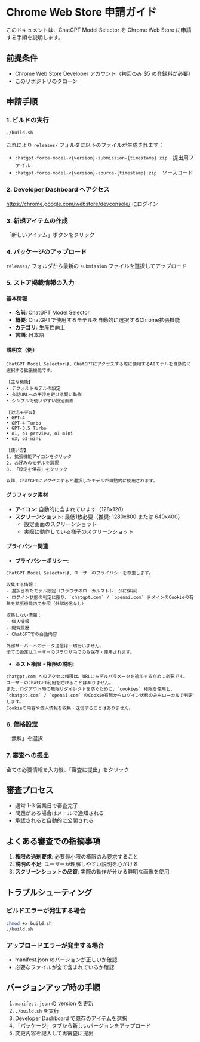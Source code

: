 # Chrome Web Store 申請ガイド

このドキュメントは、ChatGPT Model Selector を Chrome Web Store に申請する手順を説明します。

## 前提条件

- Chrome Web Store Developer アカウント（初回のみ $5 の登録料が必要）
- このリポジトリのクローン

## 申請手順

### 1. ビルドの実行

```bash
./build.sh
```

これにより `releases/` フォルダに以下のファイルが生成されます：
- `chatgpt-force-model-v{version}-submission-{timestamp}.zip` - 提出用ファイル
- `chatgpt-force-model-v{version}-source-{timestamp}.zip` - ソースコード

### 2. Developer Dashboard へアクセス

https://chrome.google.com/webstore/devconsole/ にログイン

### 3. 新規アイテムの作成

「新しいアイテム」ボタンをクリック

### 4. パッケージのアップロード

`releases/` フォルダから最新の `submission` ファイルを選択してアップロード

### 5. ストア掲載情報の入力

#### 基本情報
- **名前**: ChatGPT Model Selector
- **概要**: ChatGPTで使用するモデルを自動的に選択するChrome拡張機能
- **カテゴリ**: 生産性向上
- **言語**: 日本語

#### 説明文（例）
```
ChatGPT Model Selectorは、ChatGPTにアクセスする際に使用するAIモデルを自動的に選択する拡張機能です。

【主な機能】
• デフォルトモデルの設定
• 会話URLへの干渉を避ける賢い動作
• シンプルで使いやすい設定画面

【対応モデル】
• GPT-4
• GPT-4 Turbo
• GPT-3.5 Turbo
• o1, o1-preview, o1-mini
• o3, o3-mini

【使い方】
1. 拡張機能アイコンをクリック
2. お好みのモデルを選択
3. 「設定を保存」をクリック

以降、ChatGPTにアクセスすると選択したモデルが自動的に使用されます。
```

#### グラフィック素材
- **アイコン**: 自動的に含まれています（128x128）
- **スクリーンショット**: 最低1枚必要（推奨: 1280x800 または 640x400）
  - 設定画面のスクリーンショット
  - 実際に動作している様子のスクリーンショット

#### プライバシー関連
- **プライバシーポリシー**:
```
ChatGPT Model Selectorは、ユーザーのプライバシーを尊重します。

収集する情報：
- 選択されたモデル設定（ブラウザのローカルストレージに保存）
- ログイン状態の判定に限り、`chatgpt.com` / `openai.com` ドメインのCookieの有無を拡張機能内で参照（外部送信なし）

収集しない情報：
- 個人情報
- 閲覧履歴
- ChatGPTでの会話内容

外部サーバーへのデータ送信は一切行いません。
全ての設定はユーザーのブラウザ内でのみ保存・使用されます。
```

- **ホスト権限・権限の説明**:
```
chatgpt.com へのアクセス権限は、URLにモデルパラメータを追加するために必要です。
ユーザーのChatGPT利用を妨げることはありません。
また、ログアウト時の無限リダイレクトを防ぐために、`cookies` 権限を使用し、
`chatgpt.com` / `openai.com` のCookie有無からログイン状態のみをローカルで判定します。
Cookieの内容や個人情報を収集・送信することはありません。
```

### 6. 価格設定

「無料」を選択

### 7. 審査への提出

全ての必要情報を入力後、「審査に提出」をクリック

## 審査プロセス

- 通常 1-3 営業日で審査完了
- 問題がある場合はメールで通知される
- 承認されると自動的に公開される

## よくある審査での指摘事項

1. **権限の過剰要求**: 必要最小限の権限のみ要求すること
2. **説明の不足**: ユーザーが理解しやすい説明を心がける
3. **スクリーンショットの品質**: 実際の動作が分かる鮮明な画像を使用

## トラブルシューティング

### ビルドエラーが発生する場合
```bash
chmod +x build.sh
./build.sh
```

### アップロードエラーが発生する場合
- manifest.json のバージョンが正しいか確認
- 必要なファイルが全て含まれているか確認

## バージョンアップ時の手順

1. `manifest.json` の version を更新
2. `./build.sh` を実行
3. Developer Dashboard で既存のアイテムを選択
4. 「パッケージ」タブから新しいバージョンをアップロード
5. 変更内容を記入して再審査に提出
